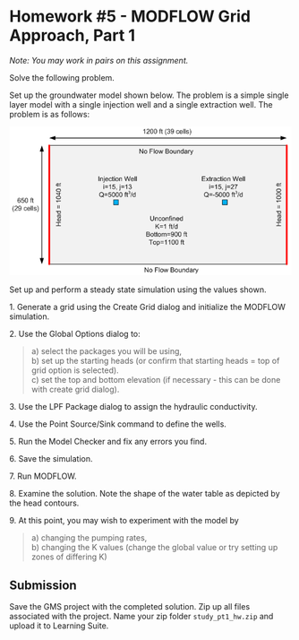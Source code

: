# Homework #5 - MODFLOW Grid Approach, Part 1

_Note: You may work in pairs on this assignment._

Solve the following problem. 

Set up the groundwater model shown below. The problem is a simple single layer model with a single injection well and a single extraction well. The problem is as follows:

![mfgrid.gif](images%2Fmfgrid.gif)

Set up and perform a steady state simulation using the values shown.

1\. Generate a grid using the Create Grid dialog and initialize the MODFLOW simulation.

2\. Use the Global Options dialog to:
>a) select the packages you will be using, <br>
b) set up the starting heads (or confirm that starting heads = top of grid option is selected). <br>
c) set the top and bottom elevation (if necessary - this can be done with create grid dialog). <br>

3\. Use the LPF Package dialog to assign the hydraulic conductivity.

4\. Use the Point Source/Sink command to define the wells.

5\. Run the Model Checker and fix any errors you find.

6\. Save the simulation.

7\. Run MODFLOW.

8\. Examine the solution. Note the shape of the water table as depicted by the head contours.

9\. At this point, you may wish to experiment with the model by
>a) changing the pumping rates, <br>
b) changing the K values (change the global value or try setting up zones of differing K)

## Submission

Save the GMS project with the completed solution. Zip up all files associated with the project. Name your zip folder `study_pt1_hw.zip` and upload it to Learning Suite.

